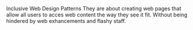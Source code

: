 Inclusive Web Design Patterns
They are about creating web pages that allow all users to acces web content
the way they see it fit. Without being hindered by web exhancements and flashy staff. 
